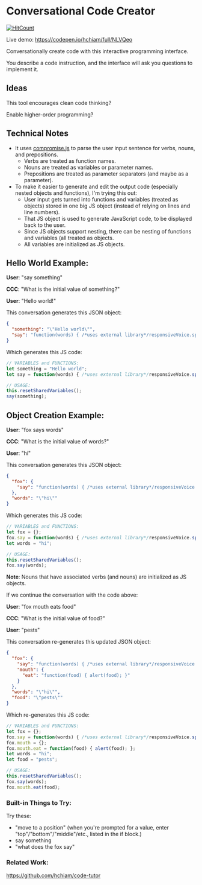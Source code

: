# Conversational Code Creator

[![HitCount](http://hits.dwyl.io/hchiam/ccc.svg)](http://hits.dwyl.io/hchiam/ccc)

Live demo: https://codepen.io/hchiam/full/NLVQeo

Conversationally create code with this interactive programming interface. 

You describe a code instruction, and the interface will ask you questions to implement it.

## Ideas

This tool encourages clean code thinking?

Enable higher-order programming?

## Technical Notes

- It uses [compromise.js](https://github.com/spencermountain/compromise) to parse the user input sentence for verbs, nouns, and prepositions.
  - Verbs are treated as function names.
  - Nouns are treated as variables or parameter names.
  - Prepositions are treated as parameter separators (and maybe as a parameter).
- To make it easier to generate and edit the output code (especially nested objects and functions), I'm trying this out:
  - User input gets turned into functions and variables (treated as objects) stored in one big JS object (instead of relying on lines and line numbers).
  - That JS object is used to generate JavaScript code, to be displayed back to the user.
  - Since JS objects support nesting, there can be nesting of functions and variables (all treated as objects.
  - All variables are initialized as JS objects.

## Hello World Example:

**User**: "say something"

**CCC**: "What is the initial value of something?"

**User**: "Hello world!"

This conversation generates this JSON object:

```json
{
  "something": "\"Hello world\"",
  "say": "function(words) { /*uses external library*/responsiveVoice.speak('\"' + words + '\"', 'UK English Male'); }"
}
```

Which generates this JS code:

```js
// VARIABLES and FUNCTIONS:
let something = "Hello world";
let say = function(words) { /*uses external library*/responsiveVoice.speak('"' + words + '"', 'UK English Male'); };

// USAGE:
this.resetSharedVariables();
say(something);
```

## Object Creation Example:

**User**: "fox says words"

**CCC**: "What is the initial value of words?"

**User**: "hi"

This conversation generates this JSON object:

```json
{
  "fox": {
    "say": "function(words) { /*uses external library*/responsiveVoice.speak('\"' + words + '\"', 'UK English Male'); }"
  },
  "words": "\"hi\""
}
```

Which generates this JS code:

```js
// VARIABLES and FUNCTIONS:
let fox = {};
fox.say = function(words) { /*uses external library*/responsiveVoice.speak('"' + words + '"', 'UK English Male'); };
let words = "hi";

// USAGE:
this.resetSharedVariables();
fox.say(words);
```

**Note**: Nouns that have associated verbs (and nouns) are initialized as JS objects.

If we continue the conversation with the code above:

**User**: "fox mouth eats food"

**CCC**: "What is the initial value of food?"

**User**: "pests"

This conversation re-generates this updated JSON object:

```json
{
  "fox": {
    "say": "function(words) { /*uses external library*/responsiveVoice.speak('\"' + words + '\"', 'UK English Male'); }",
    "mouth": {
      "eat": "function(food) { alert(food); }"
    }
  },
  "words": "\"hi\"",
  "food": "\"pests\""
}
```

Which re-generates this JS code:

```js
// VARIABLES and FUNCTIONS:
let fox = {};
fox.say = function(words) { /*uses external library*/responsiveVoice.speak('"' + words + '"', 'UK English Male'); };
fox.mouth = {};
fox.mouth.eat = function(food) { alert(food); };
let words = "hi";
let food = "pests";

// USAGE:
this.resetSharedVariables();
fox.say(words);
fox.mouth.eat(food);
```

### Built-in Things to Try:

Try these:
* "move to a position" (when you're prompted for a value, enter "top"/"bottom"/"middle"/etc., listed in the if block.)
* say something
* "what does the fox say"

### Related Work:

https://github.com/hchiam/code-tutor
